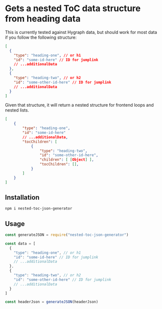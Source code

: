 # Gets a nested ToC data structure from heading data 

This is currently tested against Hygraph data, but should work for most data if you follow the following structure:

```json
[
  {
    "type": "heading-one", // or h1
    "id": "some-id-here" // ID for jumplink
    // ...additionalData
  },
  {
    "type": "heading-two", // or h2
    "id": "some-other-id-here" // ID for jumplink
    // ...additionalData
  }
]
```
Given that structure, it will return a nested structure for frontend loops and nested lists.

```json 
[
    {
        "type": "heading-one",
        "id": "some-id-here"
        // ...additionalData,
        "tocChildren": [
            {
                "type": "heading-two",
                "id": "some-other-id-here",
                "children": [ [Object] ],
                "tocChildren": [],
            }
        ]
    }
]
```

## Installation
```bash
npm i nested-toc-json-generator
```

## Usage

```js
const generateJSON = require("nested-toc-json-generator")

const data = [
  {
    "type": "heading-one", // or h1
    "id": "some-id-here" // ID for jumplink
    // ...additionalData
  },
  {
    "type": "heading-two", // or h2
    "id": "some-other-id-here" // ID for jumplink
    // ...additionalData
  }
]

const headerJson = generateJSON(headerJson)

```